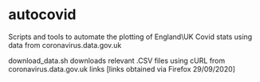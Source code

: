 # autocovid
Scripts and tools to automate the plotting of England\UK Covid stats using data from coronavirus.data.gov.uk

download_data.sh downloads relevant .CSV files using cURL from coronavirus.data.gov.uk links [links obtained via Firefox 29/09/2020]
